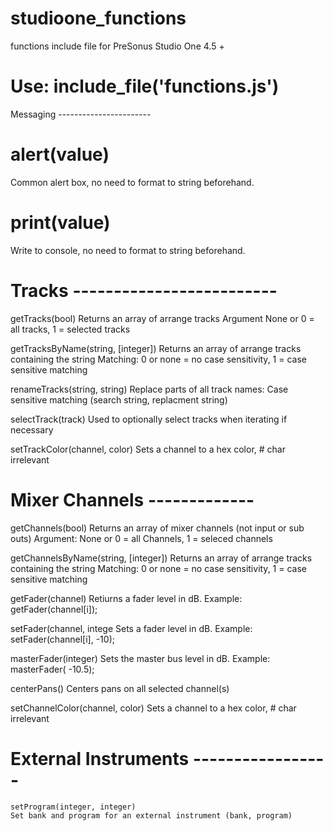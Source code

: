 # studioone_functions
functions include file for PreSonus Studio One 4.5 +

# Use:  include_file('functions.js')
Messaging  -----------------------
# alert(value)
Common alert box, no need to format to string beforehand.

# print(value)
Write to console, no need to format to string beforehand.

# Tracks -------------------------
getTracks(bool)
Returns an array of arrange tracks
Argument None or 0 = all tracks, 1 = selected tracks

getTracksByName(string, [integer])
Returns an array of arrange tracks containing the string
Matching: 0 or none = no case sensitivity, 1 = case sensitive matching

renameTracks(string, string)
Replace parts of all track names:  Case sensitive matching (search string, replacment string)

selectTrack(track)
Used to optionally select tracks when iterating if necessary

setTrackColor(channel, color)
Sets a channel to a hex color, # char irrelevant


# Mixer Channels -------------

getChannels(bool)
Returns an array of mixer channels (not input or sub outs)
Argument: None or 0 = all Channels, 1 = seleced channels

getChannelsByName(string, [integer])
Returns an array of arrange tracks containing the string
Matching: 0 or none = no case sensitivity, 1 = case sensitive matching

getFader(channel)
Retiurns a fader level in dB.  Example: getFader(channel[i]);

setFader(channel, intege
Sets a fader level in dB.  Example: setFader(channel[i], -10);

masterFader(integer)
Sets the master bus level in dB.  Example: masterFader( -10.5);

centerPans()
Centers pans on all selected channel(s)

setChannelColor(channel, color)
Sets a channel to a hex color, # char irrelevant

# External Instruments -----------------

	setProgram(integer, integer)
	Set bank and program for an external instrument (bank, program)
